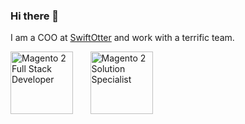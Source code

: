 ### Hi there 👋

I am a COO at [SwiftOtter](https://swiftotter.com/) and work with a terrific team.

<img src="https://swiftotter.com/media/wysiwyg/full_stack_m2_developer.png" alt="Magento 2 Full Stack Developer" height="100"/> &nbsp; &nbsp; &nbsp; <img src="https://swiftotter.com/media/wysiwyg/big_solution_specialist_m2.jpg" alt="Magento 2 Solution Specialist" height="100"/>

<!--
**bassplayer7/bassplayer7** is a ✨ _special_ ✨ repository because its `README.md` (this file) appears on your GitHub profile.

Here are some ideas to get you started:

- 🔭 I’m currently working on ...
- 🌱 I’m currently learning ...
- 👯 I’m looking to collaborate on ...
- 🤔 I’m looking for help with ...
- 💬 Ask me about ...
- 📫 How to reach me: ...
- 😄 Pronouns: ...
- ⚡ Fun fact: ...
-->
